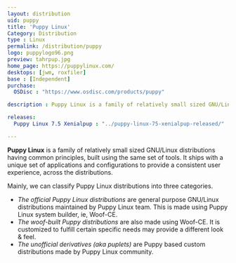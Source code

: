```yaml
---
layout: distribution
uid: puppy
title: 'Puppy Linux'
Category: Distribution
type : Linux
permalink: /distribution/puppy
logo: puppylogo96.png
preview: tahrpup.jpg
home_page: https://puppylinux.com/
desktops: [jwm, roxfiler]
base : [Independent]
purchase:
  OSDisc : "https://www.osdisc.com/products/puppy"

description : Puppy Linux is a family of relatively small sized GNU/Linux distributions having common principles, built using the same set of tools.

releases:
  Puppy Linux 7.5 Xenialpup : "../puppy-linux-75-xenialpup-released/"

---
```

**Puppy Linux** is a family of relatively small sized GNU/Linux distributions having common principles, built using the same set of tools. It ships with a unique set of applications and configurations to provide a consistent user experience, across the distributions.

Mainly, we can classify Puppy Linux distributions into three categories.

* *The official Puppy Linux distributions* are general purpose GNU/Linux distributions maintained by Puppy Linux team. This is made using Puppy Linux system builder, ie, Woof-CE.
* *The woof-built Puppy distributions* are also made using Woof-CE. It is customized to fulfill certain specific needs may provide a different look & feel.
* *The unofficial derivatives (aka puplets)* are Puppy based custom distributions made by Puppy Linux community.

